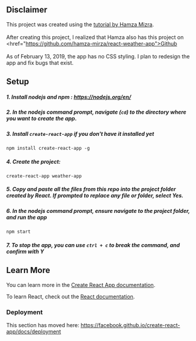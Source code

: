 ## Disclaimer
This project was created using the <a href="https://www.youtube.com/watch?v=204C9yNeOYI">tutorial by Hamza Mizra</a>.    <br/><br/>
After creating this project, I realized that Hamza also has this project on <href="https://github.com/hamza-mirza/react-weather-app">Github</a><br/><br/>
As of February 13, 2019, the app has no CSS styling. I plan to redesign the app and fix bugs that exist.


## Setup
##### 1. Install nodejs and npm : https://nodejs.org/en/
##### 2. In the nodejs command prompt, navigate (`cd`) to the directory where you want to create the app.
##### 3. Install `create-react-app` if you don't have it installed yet 
```shell
npm install create-react-app -g
```
##### 4. Create the project:
```shell
create-react-app weather-app
```
##### 5. Copy and paste all the files from this repo into the project folder created by React. If prompted to replace any file or folder, select Yes. 

##### 6. In the nodejs command prompt, ensure navigate to the project folder, and run the app
```shell
npm start
```
##### 7. To stop the app, you can use `ctrl + c` to break the command, and confirm with Y


## Learn More

You can learn more in the [Create React App documentation](https://facebook.github.io/create-react-app/docs/getting-started).

To learn React, check out the [React documentation](https://reactjs.org/).

### Deployment

This section has moved here: https://facebook.github.io/create-react-app/docs/deployment
